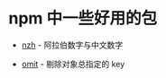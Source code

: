 # npm 中一些好用的包

- [nzh](https://www.npmjs.com/package/nzh) - 阿拉伯数字与中文数字

- [omit](https://www.npmjs.com/package/omit) - 剔除对象总指定的 key
